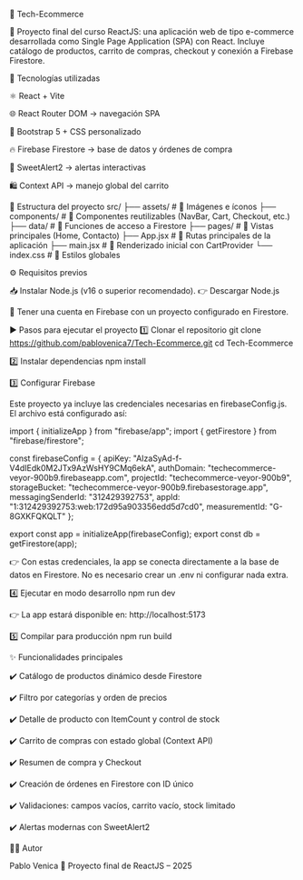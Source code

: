 🛒 Tech-Ecommerce

📌 Proyecto final del curso ReactJS: una aplicación web de tipo e-commerce desarrollada como
Single Page Application (SPA) con React. Incluye catálogo de productos, carrito de compras,
checkout y conexión a Firebase Firestore.

🚀 Tecnologías utilizadas

⚛️ React + Vite

🌐 React Router DOM → navegación SPA

🎨 Bootstrap 5 + CSS personalizado

🔥 Firebase Firestore → base de datos y órdenes de compra

💬 SweetAlert2 → alertas interactivas

🛍️ Context API → manejo global del carrito

📂 Estructura del proyecto
src/
 ├── assets/        # 📸 Imágenes e íconos
 ├── components/    # 🧩 Componentes reutilizables (NavBar, Cart, Checkout, etc.)
 ├── data/          # 🔗 Funciones de acceso a Firestore
 ├── pages/         # 📄 Vistas principales (Home, Contacto)
 ├── App.jsx        # 📌 Rutas principales de la aplicación
 ├── main.jsx       # 🚀 Renderizado inicial con CartProvider
 └── index.css      # 🎨 Estilos globales

⚙️ Requisitos previos

📥 Instalar Node.js (v16 o superior recomendado).
👉 Descargar Node.js

🔑 Tener una cuenta en Firebase con un proyecto configurado en Firestore.

▶️ Pasos para ejecutar el proyecto
1️⃣ Clonar el repositorio
git clone https://github.com/pablovenica7/Tech-Ecommerce.git
cd Tech-Ecommerce

2️⃣ Instalar dependencias
npm install

3️⃣ Configurar Firebase

Este proyecto ya incluye las credenciales necesarias en firebaseConfig.js.
El archivo está configurado así:

import { initializeApp } from "firebase/app";
import { getFirestore } from "firebase/firestore";

const firebaseConfig = {
  apiKey: "AIzaSyAd-f-V4dIEdk0M2JTx9AzWsHY9CMq6ekA",
  authDomain: "techecommerce-veyor-900b9.firebaseapp.com",
  projectId: "techecommerce-veyor-900b9",
  storageBucket: "techecommerce-veyor-900b9.firebasestorage.app",
  messagingSenderId: "312429392753",
  appId: "1:312429392753:web:172d95a903356edd5d7cd0",
  measurementId: "G-8GXKFQKQLT"
};

export const app = initializeApp(firebaseConfig);
export const db = getFirestore(app);


👉 Con estas credenciales, la app se conecta directamente a la base de datos en Firestore.
No es necesario crear un .env ni configurar nada extra.

4️⃣ Ejecutar en modo desarrollo
npm run dev

👉 La app estará disponible en: http://localhost:5173

5️⃣ Compilar para producción
npm run build

✨ Funcionalidades principales

✔️ Catálogo de productos dinámico desde Firestore

✔️ Filtro por categorías y orden de precios

✔️ Detalle de producto con ItemCount y control de stock

✔️ Carrito de compras con estado global (Context API)

✔️ Resumen de compra y Checkout

✔️ Creación de órdenes en Firestore con ID único

✔️ Validaciones: campos vacíos, carrito vacío, stock limitado

✔️ Alertas modernas con SweetAlert2

👨‍💻 Autor

Pablo Venica
📅 Proyecto final de ReactJS – 2025
